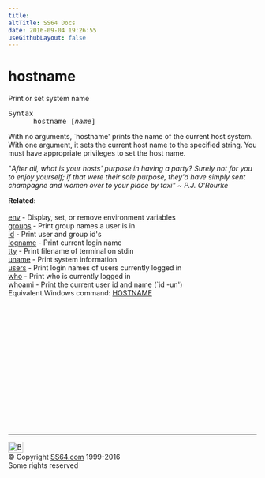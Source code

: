 ```yaml
---
title:
altTitle: SS64 Docs
date: 2016-09-04 19:26:55
useGithubLayout: false
---
```

<!-- #BeginLibraryItem "/Library/head_bash.lbi" --><!-- #EndLibraryItem --><h1>hostname</h1> 
<p>Print or set system name</p>
<pre>Syntax
      hostname [<i>name</i>]
</pre>
<p>  With no arguments, `hostname' prints the name of the current host
  system.  With one argument, it sets the current host name to the
  specified string.  You must have appropriate privileges to set the host
  name.</p>
<p class="quote">"<i>After all, what is your hosts' purpose in having a party? 
  Surely not for you to enjoy yourself; if that were their sole purpose, they'd 
  have simply sent champagne and women over to your place by taxi" ~ P.J. 
  O'Rourke</i></p>
<p><b>Related:</b><br>
<br>
<a href="env.html">env</a> - Display, set, or remove environment variables <br>
<a href="groups.html">groups</a> - Print group names a user is in<br>
<a href="id.html">id</a> - Print user and group id's <br>
<a href="logname.html">logname</a> - Print current login name<br>
<a href="tty.html">tty</a> - Print filename of terminal on stdin <br>
<a href="uname.html">uname</a> - Print system information <br>
<a href="users.html">users</a> - Print login names of users currently logged in <br>
<a href="who.html">who</a> - Print who is currently logged in <br>
whoami - Print the current user id and name (`id -un') <br>
Equivalent Windows command: <a href="../nt/hostname.html"> HOSTNAME</a></p><!-- #BeginLibraryItem "/Library/foot_bash.lbi" --><p>
<!-- bash300 -->
<ins class="adsbygoogle" style="display:inline-block;width:300px;height:250px" data-ad-client="ca-pub-6140977852749469" data-ad-slot="4615356305"></ins>
<script>
(adsbygoogle = window.adsbygoogle || []).push({});
</script></p>
<hr>
<div id="bl" class="footer"><a href="hostname.html#"><img src="../images/top.png" width="30" height="22" alt="Back to the Top"></a></div>
<div id="br" class="footer, tagline">© Copyright <a href="../index.html">SS64.com</a> 1999-2016<br>
Some rights reserved</div><!-- #EndLibraryItem -->

